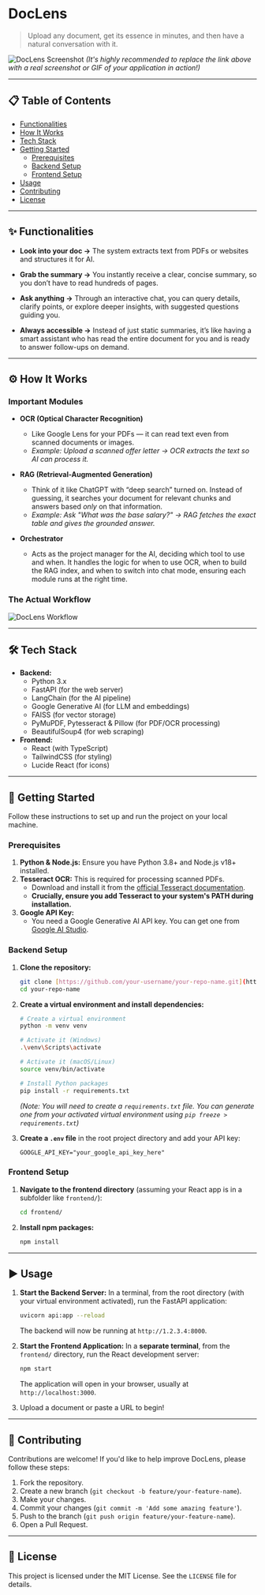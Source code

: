 # DocLens

> Upload any document, get its essence in minutes, and then have a natural conversation with it.

![DocLens Screenshot](https://i.imgur.com/your-screenshot-url.png)
*(It's highly recommended to replace the link above with a real screenshot or GIF of your application in action!)*

---

## 📋 Table of Contents

* [Functionalities](#-functionalities)
* [How It Works](#-how-it-works)
* [Tech Stack](#-tech-stack)
* [Getting Started](#-getting-started)
    * [Prerequisites](#prerequisites)
    * [Backend Setup](#backend-setup)
    * [Frontend Setup](#frontend-setup)
* [Usage](#-usage)
* [Contributing](#-contributing)
* [License](#-license)

---

## ✨ Functionalities

* **Look into your doc →** The system extracts text from PDFs or websites and structures it for AI.

* **Grab the summary →** You instantly receive a clear, concise summary, so you don’t have to read hundreds of pages.

* **Ask anything →** Through an interactive chat, you can query details, clarify points, or explore deeper insights, with suggested questions guiding you.

* **Always accessible →** Instead of just static summaries, it’s like having a smart assistant who has read the entire document for you and is ready to answer follow-ups on demand.

---

## ⚙️ How It Works

### Important Modules

* **OCR (Optical Character Recognition)**
    * Like Google Lens for your PDFs — it can read text even from scanned documents or images.
    * *Example: Upload a scanned offer letter → OCR extracts the text so AI can process it.*

* **RAG (Retrieval-Augmented Generation)**
    * Think of it like ChatGPT with “deep search” turned on. Instead of guessing, it searches your document for relevant chunks and answers based *only* on that information.
    * *Example: Ask "What was the base salary?" → RAG fetches the exact table and gives the grounded answer.*

* **Orchestrator**
    * Acts as the project manager for the AI, deciding which tool to use and when. It handles the logic for when to use OCR, when to build the RAG index, and when to switch into chat mode, ensuring each module runs at the right time.

### The Actual Workflow

![DocLens Workflow](image.png)

---

## 🛠️ Tech Stack

* **Backend:**
    * Python 3.x
    * FastAPI (for the web server)
    * LangChain (for the AI pipeline)
    * Google Generative AI (for LLM and embeddings)
    * FAISS (for vector storage)
    * PyMuPDF, Pytesseract & Pillow (for PDF/OCR processing)
    * BeautifulSoup4 (for web scraping)
* **Frontend:**
    * React (with TypeScript)
    * TailwindCSS (for styling)
    * Lucide React (for icons)

---

## 🚀 Getting Started

Follow these instructions to set up and run the project on your local machine.

### Prerequisites

1.  **Python & Node.js:** Ensure you have Python 3.8+ and Node.js v18+ installed.
2.  **Tesseract OCR:** This is required for processing scanned PDFs.
    * Download and install it from the [official Tesseract documentation](https://tesseract-ocr.github.io/tessdoc/Installation.html).
    * **Crucially, ensure you add Tesseract to your system's PATH during installation.**
3.  **Google API Key:**
    * You need a Google Generative AI API key. You can get one from [Google AI Studio](https://aistudio.google.com/app/apikey).

### Backend Setup

1.  **Clone the repository:**
    ```bash
    git clone [https://github.com/your-username/your-repo-name.git](https://github.com/your-username/your-repo-name.git)
    cd your-repo-name
    ```

2.  **Create a virtual environment and install dependencies:**
    ```bash
    # Create a virtual environment
    python -m venv venv

    # Activate it (Windows)
    .\venv\Scripts\activate

    # Activate it (macOS/Linux)
    source venv/bin/activate

    # Install Python packages
    pip install -r requirements.txt
    ```
    *(Note: You will need to create a `requirements.txt` file. You can generate one from your activated virtual environment using `pip freeze > requirements.txt`)*

3.  **Create a `.env` file** in the root project directory and add your API key:
    ```
    GOOGLE_API_KEY="your_google_api_key_here"
    ```

### Frontend Setup

1.  **Navigate to the frontend directory** (assuming your React app is in a subfolder like `frontend/`):
    ```bash
    cd frontend/
    ```

2.  **Install npm packages:**
    ```bash
    npm install
    ```

---

## ▶️ Usage

1.  **Start the Backend Server:**
    In a terminal, from the root directory (with your virtual environment activated), run the FastAPI application:
    ```bash
    uvicorn api:app --reload
    ```
    The backend will now be running at `http://1.2.3.4:8000`.

2.  **Start the Frontend Application:**
    In a **separate terminal**, from the `frontend/` directory, run the React development server:
    ```bash
    npm start
    ```
    The application will open in your browser, usually at `http://localhost:3000`.

3.  Upload a document or paste a URL to begin!

---

## 🤝 Contributing

Contributions are welcome! If you'd like to help improve DocLens, please follow these steps:

1.  Fork the repository.
2.  Create a new branch (`git checkout -b feature/your-feature-name`).
3.  Make your changes.
4.  Commit your changes (`git commit -m 'Add some amazing feature'`).
5.  Push to the branch (`git push origin feature/your-feature-name`).
6.  Open a Pull Request.

---

## 📜 License

This project is licensed under the MIT License. See the `LICENSE` file for details.
